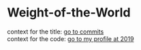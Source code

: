 # Weight-of-the-World

context for the title: [go to commits](https://github.com/VonFriedricht/Weight-of-the-World/commits/master)  
context for the code: [go to my profile at 2019](https://github.com/VonFriedricht?tab=overview&to=2019-12-31)

